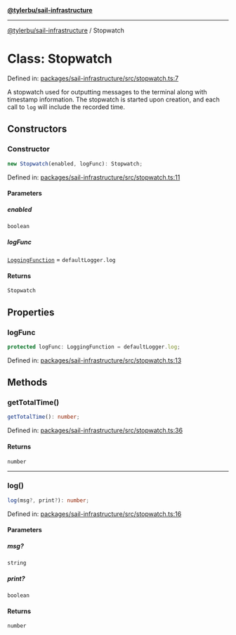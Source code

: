 [**@tylerbu/sail-infrastructure**](../README.md)

***

[@tylerbu/sail-infrastructure](../README.md) / Stopwatch

# Class: Stopwatch

Defined in: [packages/sail-infrastructure/src/stopwatch.ts:7](https://github.com/tylerbutler/tools-monorepo/blob/main/packages/sail-infrastructure/src/stopwatch.ts#L7)

A stopwatch used for outputting messages to the terminal along with timestamp information.
The stopwatch is started upon creation, and each call to `log` will include the recorded time.

## Constructors

### Constructor

```ts
new Stopwatch(enabled, logFunc): Stopwatch;
```

Defined in: [packages/sail-infrastructure/src/stopwatch.ts:11](https://github.com/tylerbutler/tools-monorepo/blob/main/packages/sail-infrastructure/src/stopwatch.ts#L11)

#### Parameters

##### enabled

`boolean`

##### logFunc

[`LoggingFunction`](../type-aliases/LoggingFunction.md) = `defaultLogger.log`

#### Returns

`Stopwatch`

## Properties

### logFunc

```ts
protected logFunc: LoggingFunction = defaultLogger.log;
```

Defined in: [packages/sail-infrastructure/src/stopwatch.ts:13](https://github.com/tylerbutler/tools-monorepo/blob/main/packages/sail-infrastructure/src/stopwatch.ts#L13)

## Methods

### getTotalTime()

```ts
getTotalTime(): number;
```

Defined in: [packages/sail-infrastructure/src/stopwatch.ts:36](https://github.com/tylerbutler/tools-monorepo/blob/main/packages/sail-infrastructure/src/stopwatch.ts#L36)

#### Returns

`number`

***

### log()

```ts
log(msg?, print?): number;
```

Defined in: [packages/sail-infrastructure/src/stopwatch.ts:16](https://github.com/tylerbutler/tools-monorepo/blob/main/packages/sail-infrastructure/src/stopwatch.ts#L16)

#### Parameters

##### msg?

`string`

##### print?

`boolean`

#### Returns

`number`
